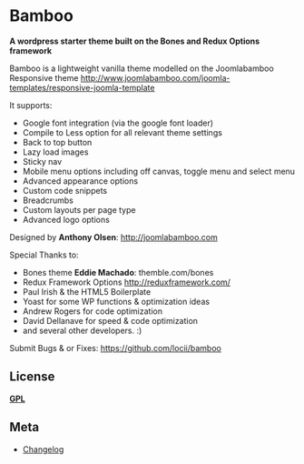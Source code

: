 # Bamboo
__A wordpress starter theme built on the Bones and Redux Options framework__

Bamboo is a lightweight vanilla theme modelled on the Joomlabamboo Responsive theme http://www.joomlabamboo.com/joomla-templates/responsive-joomla-template

It supports:
* Google font integration (via the google font loader)
* Compile to Less option for all relevant theme settings
* Back to top button
* Lazy load images
* Sticky nav
* Mobile menu options including off canvas, toggle menu and select menu
* Advanced appearance options
* Custom code snippets
* Breadcrumbs
* Custom layouts per page type
* Advanced logo options

Designed by **Anthony Olsen**: http://joomlabamboo.com

Special Thanks to:
* Bones theme **Eddie Machado**: themble.com/bones
* Redux Framework Options http://reduxframework.com/
* Paul Irish & the HTML5 Boilerplate
* Yoast for some WP functions & optimization ideas
* Andrew Rogers for code optimization
* David Dellanave for speed & code optimization
* and several other developers. :)


Submit Bugs & or Fixes:
https://github.com/locii/bamboo


## License
__[GPL](http://www.gnu.org/licenses/gpl.html)__


## Meta
* [Changelog](../../blob/master/CHANGELOG.md)

